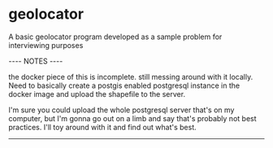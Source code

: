 # geolocator
A basic geolocator program developed as a sample problem for interviewing purposes


---- NOTES ----

the docker piece of this is incomplete. still messing around with it locally. Need to basically create a postgis enabled postgresql instance in the docker image and upload the shapefile to the server.

I'm sure you could upload the whole postgresql server that's on my computer, but I'm gonna go out on a limb and say that's probably not best practices. I'll toy around with it and find out what's best.

-----------------